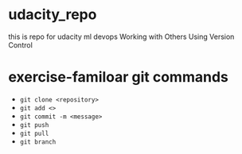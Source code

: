 # udacity_repo
this is repo for udacity ml devops Working with Others Using Version Control

# exercise-familoar git commands
- `git clone <repository>`
- `git add <>`
- `git commit -m <message>`
- `git push`
- `git pull`
- `git branch`
